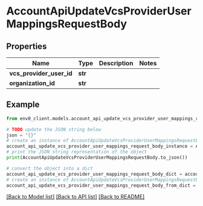 # AccountApiUpdateVcsProviderUserMappingsRequestBody


## Properties

Name | Type | Description | Notes
------------ | ------------- | ------------- | -------------
**vcs_provider_user_id** | **str** |  | 
**organization_id** | **str** |  | 

## Example

```python
from env0_client.models.account_api_update_vcs_provider_user_mappings_request_body import AccountApiUpdateVcsProviderUserMappingsRequestBody

# TODO update the JSON string below
json = "{}"
# create an instance of AccountApiUpdateVcsProviderUserMappingsRequestBody from a JSON string
account_api_update_vcs_provider_user_mappings_request_body_instance = AccountApiUpdateVcsProviderUserMappingsRequestBody.from_json(json)
# print the JSON string representation of the object
print(AccountApiUpdateVcsProviderUserMappingsRequestBody.to_json())

# convert the object into a dict
account_api_update_vcs_provider_user_mappings_request_body_dict = account_api_update_vcs_provider_user_mappings_request_body_instance.to_dict()
# create an instance of AccountApiUpdateVcsProviderUserMappingsRequestBody from a dict
account_api_update_vcs_provider_user_mappings_request_body_from_dict = AccountApiUpdateVcsProviderUserMappingsRequestBody.from_dict(account_api_update_vcs_provider_user_mappings_request_body_dict)
```
[[Back to Model list]](../README.md#documentation-for-models) [[Back to API list]](../README.md#documentation-for-api-endpoints) [[Back to README]](../README.md)


